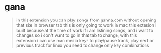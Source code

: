 # gana 
>in this extension you can play songs from ganna.com without opening that site in browser tab
>this is only going to work in mac 
>this extesion i built because at the time of work if i am listining songs, and i want to changes so i don't want to go in that tab to change, with this extension i can use mac media keys to play/pause track, play next or previous track
>for linux you need to change only key combinations

